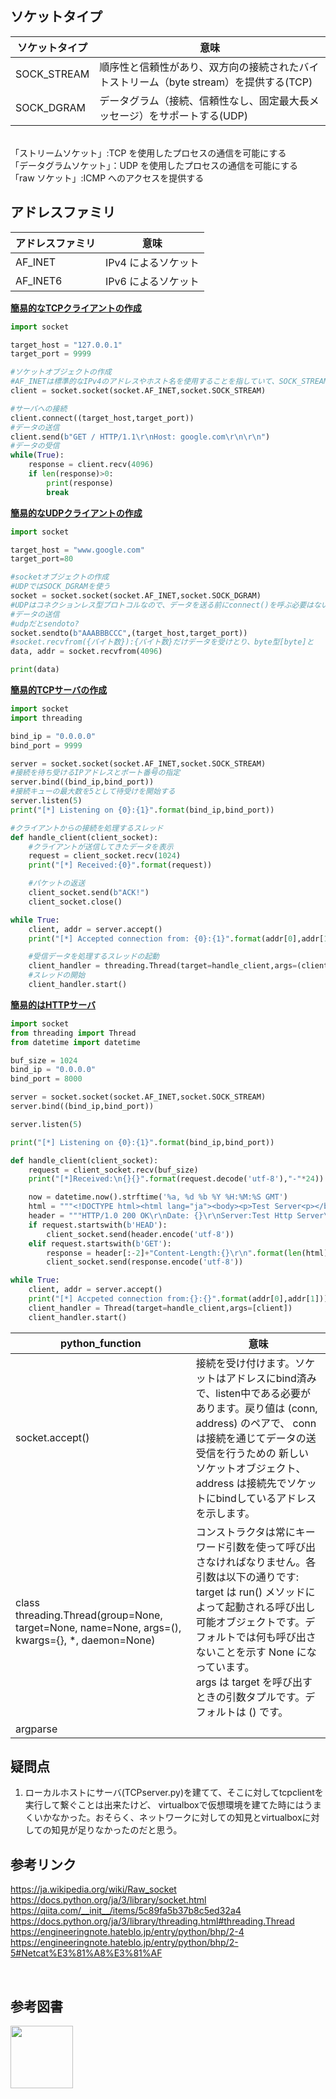 
## ソケットタイプ
|ソケットタイプ|意味|
----|----
|SOCK_STREAM|順序性と信頼性があり、双方向の接続されたバイトストリーム（byte stream）を提供する(TCP)|
|SOCK_DGRAM|データグラム（接続、信頼性なし、固定最大長メッセージ）をサポートする(UDP)|
<br>
「ストリームソケット」:TCP を使用したプロセスの通信を可能にする<br>
「データグラムソケット」：UDP を使用したプロセスの通信を可能にする<br>
「raw ソケット」:ICMP へのアクセスを提供する

## アドレスファミリ
|アドレスファミリ|意味|
----|----
|AF_INET|IPv4 によるソケット |
|AF_INET6 |IPv6 によるソケット |

**[簡易的なTCPクライアントの作成](https://github.com/mizuirorivi/cyber-security-programming_by_python/blob/master/Chapter%202/tcpclient.py)**
```python
import socket

target_host = "127.0.0.1"
target_port = 9999

#ソケットオブジェクトの作成
#AF_INETは標準的なIPv4のアドレスやホスト名を使用することを指していて、SOCK_STREAMはTCPを用いることを示している
client = socket.socket(socket.AF_INET,socket.SOCK_STREAM)

#サーバへの接続
client.connect((target_host,target_port))
#データの送信
client.send(b"GET / HTTP/1.1\r\nHost: google.com\r\n\r\n")
#データの受信
while(True):
    response = client.recv(4096)
    if len(response)>0:
        print(response)
        break

```


**[簡易的なUDPクライアントの作成](https://github.com/mizuirorivi/cyber-security-programming_by_python/blob/master/Chapter%202/udpclient.py)**
```python
import socket

target_host = "www.google.com"
target_port=80

#socketオブジェクトの作成
#UDPではSOCK_DGRAMを使う
socket = socket.socket(socket.AF_INET,socket.SOCK_DGRAM)
#UDPはコネクションレス型プロトコルなので、データを送る前にconnect()を呼ぶ必要はない
#データの送信
#udpだとsendoto?
socket.sendto(b"AAABBBCCC",(target_host,target_port))
#socket.recvfrom({バイト数}):{バイト数}だけデータを受けとり、byte型[byte]と
data, addr = socket.recvfrom(4096)

print(data)
```

**[簡易的TCPサーバの作成](https://github.com/mizuirorivi/cyber-security-programming_by_python/blob/master/Chapter%202/TCPserver.py)**
```python
import socket
import threading

bind_ip = "0.0.0.0"
bind_port = 9999

server = socket.socket(socket.AF_INET,socket.SOCK_STREAM)
#接続を待ち受けるIPアドレスとポート番号の指定
server.bind((bind_ip,bind_port))
#接続キューの最大数を5として待受けを開始する
server.listen(5)
print("[*] Listening on {0}:{1}".format(bind_ip,bind_port))

#クライアントからの接続を処理するスレッド
def handle_client(client_socket):
    #クライアントが送信してきたデータを表示
    request = client_socket.recv(1024)
    print("[*] Received:{0}".format(request))

    #パケットの返送
    client_socket.send(b"ACK!")
    client_socket.close()

while True:
    client, addr = server.accept()
    print("[*] Accepted connection from: {0}:{1}".format(addr[0],addr[1]))

    #受信データを処理するスレッドの起動
    client_handler = threading.Thread(target=handle_client,args=(client,))
    #スレッドの開始
    client_handler.start()

```
**[簡易的はHTTPサーバ]()**
```python
import socket 
from threading import Thread
from datetime import datetime

buf_size = 1024
bind_ip = "0.0.0.0"
bind_port = 8000

server = socket.socket(socket.AF_INET,socket.SOCK_STREAM)
server.bind((bind_ip,bind_port))

server.listen(5)

print("[*] Listening on {0}:{1}".format(bind_ip,bind_port))

def handle_client(client_socket):
    request = client_socket.recv(buf_size)
    print("[*]Received:\n{}{}".format(request.decode('utf-8'),"-"*24))

    now = datetime.now().strftime('%a, %d %b %Y %H:%M:%S GMT')
    html = """<!DOCTYPE html><html lang="ja"><body><p>Test Server<p></body></html>"""
    header = """HTTP/1.0 200 OK\r\nDate: {}\r\nServer:Test Http Server\r\nContent-Type: text/html;charset=utf-8\r\n\r\n""".format(now)
    if request.startswith(b'HEAD'):
        client_socket.send(header.encode('utf-8'))
    elif request.startswith(b'GET'):
        response = header[:-2]+"Content-Length:{}\r\n".format(len(html))+"\r\n"+html
        client_socket.send(response.encode('utf-8'))

while True:
    client, addr = server.accept()
    print("[*] Accpeted connection from:{}:{}".format(addr[0],addr[1]))
    client_handler = Thread(target=handle_client,args=[client])
    client_handler.start()
```
|python_function|意味|
----|----
|socket.accept()|接続を受け付けます。ソケットはアドレスにbind済みで、listen中である必要があります。戻り値は (conn, address) のペアで、 conn は接続を通じてデータの送受信を行うための 新しい ソケットオブジェクト、 address は接続先でソケットにbindしているアドレスを示します。|
|class threading.Thread(group=None, target=None, name=None, args=(), kwargs={}, *, daemon=None)|コンストラクタは常にキーワード引数を使って呼び出さなければなりません。各引数は以下の通りです:<br>target は run() メソッドによって起動される呼び出し可能オブジェクトです。デフォルトでは何も呼び出さないことを示す None になっています。<br>args は target を呼び出すときの引数タプルです。デフォルトは () です。|
|argparse|


## 疑問点
1. ローカルホストにサーバ(TCPserver.py)を建てて、そこに対してtcpclientを実行して繋ぐことは出来たけど、
virtualboxで仮想環境を建てた時にはうまくいかなかった。おそらく、ネットワークに対しての知見とvirtualboxに対しての知見が足りなかったのだと思う。

## 参考リンク

https://ja.wikipedia.org/wiki/Raw_socket<br>
https://docs.python.org/ja/3/library/socket.html<br>
https://qiita.com/__init__/items/5c89fa5b37b8c5ed32a4<br>
https://docs.python.org/ja/3/library/threading.html#threading.Thread<br>
https://engineeringnote.hateblo.jp/entry/python/bhp/2-4<br>
https://engineeringnote.hateblo.jp/entry/python/bhp/2-5#Netcat%E3%81%A8%E3%81%AF

<br>

## 参考図書

<p><a href="https://www.amazon.co.jp/gp/product/4873117313/ref=as_li_tl?ie=UTF8&camp=247&creative=1211&creativeASIN=4873117313&linkCode=as2&tag=engineeringnote-22&linkId=5070b718494dc6c144d41fc0ef0d4d78"><img src="https://images-na.ssl-images-amazon.com/images/I/518ZyCCEKGL._SX350_BO1,204,203,200_.jpg" width=100></a></p>
